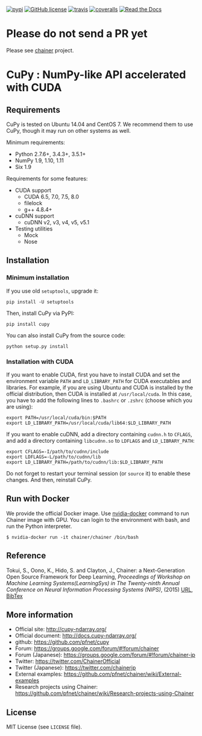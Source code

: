 [![pypi](https://img.shields.io/pypi/v/cupy.svg)](https://pypi.python.org/pypi/cupy)
[![GitHub license](https://img.shields.io/github/license/pfnet/cupy.svg)](https://github.com/pfnet/cupy)
[![travis](https://img.shields.io/travis/pfnet/cupy.svg)](https://travis-ci.org/pfnet/cupy)
[![coveralls](https://img.shields.io/coveralls/pfnet/cupy.svg)](https://coveralls.io/github/pfnet/cupy)
[![Read the Docs](https://readthedocs.org/projects/cupy/badge/?version=stable)](http://docs.cupy-ndarray.org/en/stable/?badge=stable)

# Please do not send a PR yet
Please see [chainer](https://github.com/pfnet/chainer) project.

# CuPy : NumPy-like API accelerated with CUDA

## Requirements

CuPy is tested on Ubuntu 14.04 and CentOS 7. We recommend them to use CuPy, though it may run on other systems as well.

Minimum requirements:
- Python 2.7.6+, 3.4.3+, 3.5.1+
- NumPy 1.9, 1.10, 1.11
- Six 1.9

Requirements for some features:
- CUDA support
  - CUDA 6.5, 7.0, 7.5, 8.0
  - filelock
  - g++ 4.8.4+
- cuDNN support
  - cuDNN v2, v3, v4, v5, v5.1
- Testing utilities
  - Mock
  - Nose

## Installation

### Minimum installation

If you use old ``setuptools``, upgrade it:

```
pip install -U setuptools
```

Then, install CuPy via PyPI:
```
pip install cupy
```

You can also install CuPy from the source code:
```
python setup.py install
```


### Installation with CUDA

If you want to enable CUDA, first you have to install CUDA and set the environment variable `PATH` and `LD_LIBRARY_PATH` for CUDA executables and libraries.
For example, if you are using Ubuntu and CUDA is installed by the official distribution, then CUDA is installed at `/usr/local/cuda`.
In this case, you have to add the following lines to `.bashrc` or `.zshrc` (choose which you are using):
```
export PATH=/usr/local/cuda/bin:$PATH
export LD_LIBRARY_PATH=/usr/local/cuda/lib64:$LD_LIBRARY_PATH
```


If you want to enable cuDNN, add a directory containing `cudnn.h` to `CFLAGS`, and add a directory containing `libcudnn.so` to `LDFLAGS` and `LD_LIBRARY_PATH`:
```
export CFLAGS=-I/path/to/cudnn/include
export LDFLAGS=-L/path/to/cudnn/lib
export LD_LIBRARY_PATH=/path/to/cudnn/lib:$LD_LIBRARY_PATH
```
Do not forget to restart your terminal session (or `source` it) to enable these changes.
And then, reinstall CuPy.


## Run with Docker

We provide the official Docker image.
Use [nvidia-docker](https://github.com/NVIDIA/nvidia-docker) command to run Chainer image with GPU.
You can login to the environment with bash, and run the Python interpreter.

```
$ nvidia-docker run -it chainer/chainer /bin/bash
```


## Reference

Tokui, S., Oono, K., Hido, S. and Clayton, J.,
Chainer: a Next-Generation Open Source Framework for Deep Learning,
*Proceedings of Workshop on Machine Learning Systems(LearningSys) in
The Twenty-ninth Annual Conference on Neural Information Processing Systems (NIPS)*, (2015)
[URL](http://learningsys.org/papers/LearningSys_2015_paper_33.pdf), [BibTex](cupy_bibtex.txt)


## More information

- Official site: http://cupy-ndarray.org/
- Official document: http://docs.cupy-ndarray.org/
- github: https://github.com/pfnet/cupy
- Forum: https://groups.google.com/forum/#!forum/chainer
- Forum (Japanese): https://groups.google.com/forum/#!forum/chainer-jp
- Twitter: https://twitter.com/ChainerOfficial
- Twitter (Japanese): https://twitter.com/chainerjp
- External examples: https://github.com/pfnet/chainer/wiki/External-examples
- Research projects using Chainer: https://github.com/pfnet/chainer/wiki/Research-projects-using-Chainer

## License

MIT License (see `LICENSE` file).
